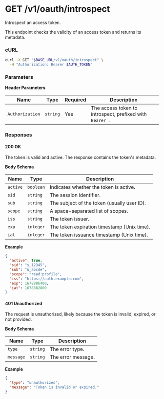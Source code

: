# GET /v1/oauth/introspect

Introspect an access token.

This endpoint checks the validity of an access token and returns its metadata.

### cURL

```bash
curl -X GET "$BASE_URL/v1/oauth/introspect" \
  -H "Authorization: Bearer $AUTH_TOKEN"
```

### Parameters

**Header Parameters**

| Name            | Type     | Required | Description                                              |
| --------------- | -------- | -------- | -------------------------------------------------------- |
| `Authorization` | `string` | Yes      | The access token to introspect, prefixed with `Bearer `. |

### Responses

<!-- tabs:start -->

#### **200 OK**

The token is valid and active. The response contains the token's metadata.

**Body Schema**

| Name     | Type      | Description                                 |
| -------- | --------- | ------------------------------------------- |
| `active` | `boolean` | Indicates whether the token is active.      |
| `sid`    | `string`  | The session identifier.                     |
| `sub`    | `string`  | The subject of the token (usually user ID). |
| `scope`  | `string`  | A space-separated list of scopes.           |
| `iss`    | `string`  | The token issuer.                           |
| `exp`    | `integer` | The token expiration timestamp (Unix time). |
| `iat`    | `integer` | The token issuance timestamp (Unix time).   |

**Example**

```json
{
  "active": true,
  "sid": "s_12345",
  "sub": "u_abcde",
  "scope": "read:profile",
  "iss": "https://auth.example.com",
  "exp": 1678886400,
  "iat": 1678882800
}
```

#### **401 Unauthorized**

The request is unauthorized, likely because the token is invalid, expired, or not provided.

**Body Schema**

| Name      | Type     | Description        |
| --------- | -------- | ------------------ |
| `type`    | `string` | The error type.    |
| `message` | `string` | The error message. |

**Example**

```json
{
  "type": "unauthorized",
  "message": "Token is invalid or expired."
}
```

<!-- tabs:end -->
